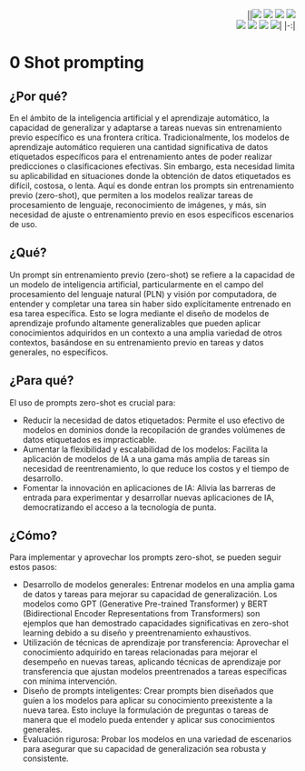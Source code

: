 <div align=right>

||[![](https://img.shields.io/badge/-Inicio-FFF?style=flat&logo=Emlakjet&logoColor=black)](/README.md) [![](https://img.shields.io/badge/-Introducción-FFF?style=flat&logo=abbrobotstudio&logoColor=black)](/documentos/intro.md) [![](https://img.shields.io/badge/-Modelos_de_lenguaje-FFF?style=flat&logo=LiveChat&logoColor=black)](/documentos/LLMs.md) [![](https://img.shields.io/badge/-Panorámica-FFF?style=flat&logo=openstreetmap&logoColor=black)](/documentos/panoramica.md)<br>  [![](https://img.shields.io/badge/-Prompts-FFF?style=flat&logo=Proton&logoColor=black)](/documentos/prompts/README.md) [![](https://img.shields.io/badge/-Ing,_de_prompts-FFF?style=flat&logo=googleearthengine&logoColor=black)](/documentos/ingenieriaDePrompts/README.md) [![](https://img.shields.io/badge/-Patrones-FFF?style=flat&logo=textpattern&logoColor=black)](/documentos/ingenieriaDePrompts/patrones/README.md) [![](https://img.shields.io/badge/-Casos_de_uso-FFF?style=flat&logo=gitbook&logoColor=black)](/documentos/casosDeUso/README.md)|
|-:|

</div>

# 0 Shot prompting

## ¿Por qué?

En el ámbito de la inteligencia artificial y el aprendizaje automático, la capacidad de generalizar y adaptarse a tareas nuevas sin entrenamiento previo específico es una frontera crítica. Tradicionalmente, los modelos de aprendizaje automático requieren una cantidad significativa de datos etiquetados específicos para el entrenamiento antes de poder realizar predicciones o clasificaciones efectivas. Sin embargo, esta necesidad limita su aplicabilidad en situaciones donde la obtención de datos etiquetados es difícil, costosa, o lenta. Aquí es donde entran los prompts sin entrenamiento previo (zero-shot), que permiten a los modelos realizar tareas de procesamiento de lenguaje, reconocimiento de imágenes, y más, sin necesidad de ajuste o entrenamiento previo en esos específicos escenarios de uso.

## ¿Qué?

Un prompt sin entrenamiento previo (zero-shot) se refiere a la capacidad de un modelo de inteligencia artificial, particularmente en el campo del procesamiento del lenguaje natural (PLN) y visión por computadora, de entender y completar una tarea sin haber sido explícitamente entrenado en esa tarea específica. Esto se logra mediante el diseño de modelos de aprendizaje profundo altamente generalizables que pueden aplicar conocimientos adquiridos en un contexto a una amplia variedad de otros contextos, basándose en su entrenamiento previo en tareas y datos generales, no específicos.

## ¿Para qué?

El uso de prompts zero-shot es crucial para:

- Reducir la necesidad de datos etiquetados: Permite el uso efectivo de modelos en dominios donde la recopilación de grandes volúmenes de datos etiquetados es impracticable.
- Aumentar la flexibilidad y escalabilidad de los modelos: Facilita la aplicación de modelos de IA a una gama más amplia de tareas sin necesidad de reentrenamiento, lo que reduce los costos y el tiempo de desarrollo.
- Fomentar la innovación en aplicaciones de IA: Alivia las barreras de entrada para experimentar y desarrollar nuevas aplicaciones de IA, democratizando el acceso a la tecnología de punta.

## ¿Cómo?

Para implementar y aprovechar los prompts zero-shot, se pueden seguir estos pasos:

- Desarrollo de modelos generales: Entrenar modelos en una amplia gama de datos y tareas para mejorar su capacidad de generalización. Los modelos como GPT (Generative Pre-trained Transformer) y BERT (Bidirectional Encoder Representations from Transformers) son ejemplos que han demostrado capacidades significativas en zero-shot learning debido a su diseño y preentrenamiento exhaustivos.
- Utilización de técnicas de aprendizaje por transferencia: Aprovechar el conocimiento adquirido en tareas relacionadas para mejorar el desempeño en nuevas tareas, aplicando técnicas de aprendizaje por transferencia que ajustan modelos preentrenados a tareas específicas con mínima intervención.
- Diseño de prompts inteligentes: Crear prompts bien diseñados que guíen a los modelos para aplicar su conocimiento preexistente a la nueva tarea. Esto incluye la formulación de preguntas o tareas de manera que el modelo pueda entender y aplicar sus conocimientos generales.
- Evaluación rigurosa: Probar los modelos en una variedad de escenarios para asegurar que su capacidad de generalización sea robusta y consistente.